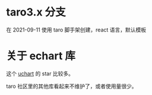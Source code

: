 # taro3.x 分支

在 2021-09-11 使用 taro 脚手架创建，react 语言，默认模板


# 关于 echart 库

这个 [uchart](https://www.ucharts.cn/) 的 star 比较多。 

taro 社区里的其他库看起来不维护了，或者使用量很少。
